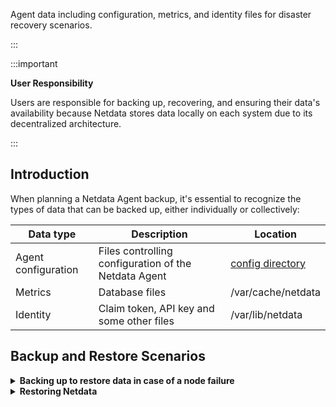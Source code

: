  Agent data including configuration, metrics, and identity files for disaster recovery scenarios.

:::

:::important

**User Responsibility**

Users are responsible for backing up, recovering, and ensuring their data's availability because Netdata stores data locally on each system due to its decentralized architecture.

:::

## Introduction

When planning a Netdata Agent backup, it's essential to recognize the types of data that can be backed up, either individually or collectively:

| Data type           | Description                                          | Location                                                        |
|---------------------|------------------------------------------------------|-----------------------------------------------------------------|
| Agent configuration | Files controlling configuration of the Netdata Agent | [config directory](/docs/netdata-agent/configuration/README.md) |
| Metrics             | Database files                                       | /var/cache/netdata                                              |
| Identity            | Claim token, API key and some other files            | /var/lib/netdata                                                |

## Backup and Restore Scenarios

<details>
<summary><strong>Backing up to restore data in case of a node failure</strong></summary><br/>

In this standard scenario, you're backing up your Netdata Agent in case of a node failure or data corruption so that the metrics and the configuration can be recovered. The purpose is not to backup/restore the application itself.

### Backup Process

```mermaid
graph TB
    Start("**Start Backup Process**")
    
    Verify("**Verify Directory Paths**<br/><br/>Check that paths contain<br/>expected information<br/><br/>/etc/netdata/<br/>/var/cache/netdata<br/>/var/lib/netdata")
    
    Stop("**Stop Netdata Agent**<br/><br/>Recommended for<br/>Metrics/database files")
    
    Backup("**Create Backup Archive**<br/><br/>tar -cvpzf netdata_backup.tar.gz<br/>/etc/netdata/ /var/cache/netdata<br/>/var/lib/netdata")
    
    Restart("**Restart Netdata Agent**<br/><br/>Resume monitoring")
    
    Start --> Verify
    Verify --> Stop
    Stop --> Backup
    Backup --> Restart
    
    %% Style definitions
    classDef startEnd fill:#f9f9f9,stroke:#000000,stroke-width:3px,color:#000000,font-size:16px
    classDef process fill:#ffeb3b,stroke:#000000,stroke-width:3px,color:#000000,font-size:16px
    classDef complete fill:#4caf50,stroke:#000000,stroke-width:3px,color:#000000,font-size:16px
    
    %% Apply styles
    class Start startEnd
    class Verify,Stop,Backup process
    class Restart complete
```

1. **Verify directory paths**

   Verify that the directory paths in the table above contain the information you expect.

   :::note
   
   **Path Variations**
   
   The specific paths may vary depending on installation method, Operating System, and whether it is a Docker/Kubernetes deployment.
   
   :::

2. **Stop the Netdata Agent**

   It is recommended that you [stop the Netdata Agent](/docs/netdata-agent/start-stop-restart.md) when backing up the Metrics/database files. Backing up the Agent configuration and Identity folders is straightforward as they shouldn't be changing very frequently.

3. **Create backup archive**

   Using a backup tool such as `tar` you will need to run the backup as _root_ or as the _netdata_ user to access all the files in the directories.

   ```bash
   sudo tar -cvpzf netdata_backup.tar.gz /etc/netdata/ /var/cache/netdata /var/lib/netdata
   ```

   Stopping the Netdata Agent is typically necessary to back up the database files of the Netdata Agent.

### Minimizing Service Interruption

If you want to minimize the gap in metrics caused by stopping the Netdata Agent, consider implementing a backup job or script that follows this sequence:

- Backup the Agent configuration Identity directories
- Stop the Netdata service
- Backup up the database files
- Restart the Netdata Agent.

<br/>
</details>

<details>
<summary><strong>Restoring Netdata</strong></summary><br/>

### Restoration Process

1. **Prepare for restoration**

   Ensure that the Netdata Agent is installed and is [stopped](/docs/netdata-agent/start-stop-restart.md)

   If you plan to deploy the Agent and restore a backup on top of it, then you might find it helpful to use the [`--dont-start-it`](/packaging/installer/methods/kickstart.md#other-options) option upon installation.

   ```bash
   wget -O /tmp/netdata-kickstart.sh https://get.netdata.cloud/kickstart.sh && sh /tmp/netdata-kickstart.sh --dont-start-it
   ```

   :::warning
   
   **Database File Restoration**
   
   If you are going to restore the database files, then you should first ensure that the Metrics directory is empty.

   ```bash
   sudo rm -Rf /var/cache/netdata
   ```
   
   :::

2. **Restore from backup archive**

    ```bash
    sudo tar -xvpzf /path/to/netdata_backup.tar.gz -C /
    ```

3. **Start the Netdata Agent**

   [Start the Netdata Agent](/docs/netdata-agent/start-stop-restart.md)

<br/>
</details>

